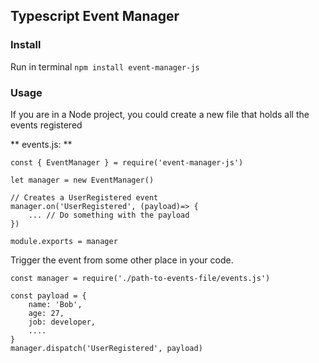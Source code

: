 ## Typescript Event Manager

### Install

Run in terminal ``` npm install event-manager-js ```

### Usage

If you are in a Node project, you could create a new file that holds all the events registered

** events.js: **
```
const { EventManager } = require('event-manager-js')

let manager = new EventManager()

// Creates a UserRegistered event
manager.on('UserRegistered', (payload)=> {
    ... // Do something with the payload
})

module.exports = manager
```

Trigger the event from some other place in your code.
```
const manager = require('./path-to-events-file/events.js')

const payload = {
    name: 'Bob',
    age: 27,
    job: developer,
    ....
}
manager.dispatch('UserRegistered', payload)
```
